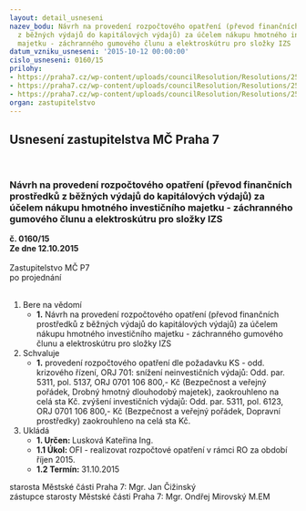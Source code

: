 ```yaml
---
layout: detail_usneseni
nazev_bodu: Návrh na provedení rozpočtového opatření (převod finančních prostředků
  z běžných výdajů do kapitálových výdajů) za účelem nákupu hmotného investičního
  majetku - záchranného gumového člunu a elektroskútru pro složky IZS
datum_vzniku_usneseni: '2015-10-12 00:00:00'
cislo_usneseni: 0160/15
prilohy:
- https://praha7.cz/wp-content/uploads/councilResolution/Resolutions/25435/8-15-d%c5%afvodov%c3%a1_zpr%c3%a1va_p%c5%99%c3%adloha_1.doc
- https://praha7.cz/wp-content/uploads/councilResolution/Resolutions/25435/8-15-is_49_kt_odd_kriz_%c5%99%c3%adzen%c3%ad_p%c5%99%c3%adloha_2.pdf
- https://praha7.cz/wp-content/uploads/councilResolution/Resolutions/25435/8-15-usnesen%c3%ad_r_m%c4%8d_%c4%8d._0919_z_64.doc
organ: zastupitelstvo
---
```

<div id="ucUsn_pList" class="usn">
	<span><h2>Usnesení zastupitelstva MČ Praha 7 </h2>
<br></span><div class="standBody">
<span><h3>Návrh na provedení rozpočtového opatření (převod finančních prostředků z běžných výdajů do kapitálových výdajů) za účelem nákupu hmotného investičního majetku - záchranného gumového člunu a elektroskútru pro složky IZS</h3></span><div class="center">
		<strong>č. 0160/15</strong><br>
	</div>
<div class="center">
		<strong>Ze dne 12.10.2015</strong><br><br>
	</div>Zastupitelstvo MČ P7<br> po projednání<br><br><ol>
<li>Bere na vědomí<ul><li>
<strong>1.</strong> Návrh na provedení rozpočtového opatření (převod finančních prostředků z běžných výdajů do kapitálových výdajů) za účelem nákupu hmotného investičního majetku - záchranného gumového člunu a elektroskútru pro složky IZS</li></ul>
</li>
<li>Schvaluje<ul><li>
<strong>1.</strong> provedení rozpočtového opatření dle požadavku KS - odd. krizového řízení, ORJ 701: snížení neinvestičních výdajů:                                                                                                 Odd. par. 5311,  pol. 5137, ORJ 0701                                  106 800,- Kč                  (Bezpečnost a veřejný pořádek, Drobný hmotný dlouhodobý majetek), zaokrouhleno na celá sta Kč.                                                                                                                                                                                                                                       zvýšení investičních výdajů:                                                                                   Odd. par. 5311, pol. 6123, ORJ 0701                                    106 800,-  Kč   (Bezpečnost a veřejný pořádek, Dopravní prostředky)                           zaokrouhleno na celá sta Kč.                                                                                            </li></ul>
</li>
<li>Ukládá<ul>
<li>
<strong>1. Určen: </strong>Lusková Kateřina Ing.</li>
<li>
<strong>1.1 Úkol: </strong>OFI - realizovat rozpočtové opatření v rámci RO za období říjen 2015.</li>
<li>
<strong>1.2 Termín: </strong>31.10.2015</li>
</ul>
</li>
</ol>starosta Městské části Praha 7: Mgr. Jan Čižinský<br>zástupce starosty Městské části Praha 7: Mgr. Ondřej Mirovský M.EM
</div>
</div>